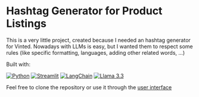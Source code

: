 # Hashtag Generator for Product Listings

This is a very little project, created because I needed an hashtag generator for Vinted. Nowadays with LLMs is easy, but I wanted them to respect some rules (like specific formatting, languages, adding other related words, ...)

Built with:  
  
[![Python](https://img.shields.io/badge/Python-3776AB?style=flat&logo=python&logoColor=white)](https://www.python.org/)
[![Streamlit](https://img.shields.io/badge/Streamlit-FF4B4B?style=flat&logo=streamlit&logoColor=white)](https://streamlit.io/)
[![LangChain](https://img.shields.io/badge/LangChain-1c3c3c?style=flat&logo=langchain&logoColor=white)](https://www.langchain.com/)
[![Llama 3.3](https://img.shields.io/badge/Llamav3.3-0467df?style=flat&logo=meta&logoColor=white)](https://www.langchain.com/)

Feel free to clone the repository or use it through the [user interface](https://hashtaggenerator.streamlit.app)